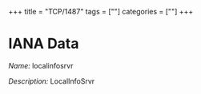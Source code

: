 +++
title = "TCP/1487"
tags = [""]
categories = [""]
+++

# IANA Data

_Name:_ localinfosrvr

_Description:_ LocalInfoSrvr

